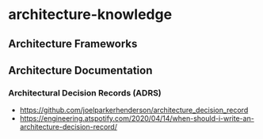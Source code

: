 # architecture-knowledge

## Architecture Frameworks

## Architecture Documentation

### Architectural Decision Records (ADRS)
* https://github.com/joelparkerhenderson/architecture_decision_record 
* https://engineering.atspotify.com/2020/04/14/when-should-i-write-an-architecture-decision-record/

